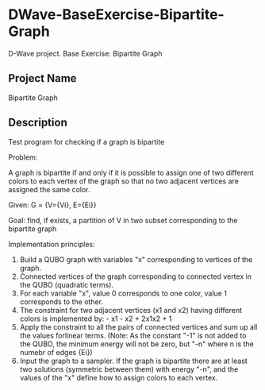 # DWave-BaseExercise-Bipartite-Graph
D-Wave project. Base Exercise: Bipartite Graph
## Project Name
Bipartite Graph
## Description
Test program for checking if a graph is bipartite

Problem: 

A graph is bipartite if and only if it is possible to assign one of two different colors to each vertex of the graph so that no two adjacent vertices are assigned the same color.

Given: G = {V={Vi}, E={Ei}}

Goal: find, if exists, a partition of V in two subset corresponding to the bipartite graph

Implementation principles:
1. Build a QUBO graph with variables "x" corresponding to vertices of the graph.
1. Connected vertices of the graph corresponding to connected vertex in the QUBO (quadratic terms).
1. For each variable "x", value 0 corresponds to one color, value 1 corresponds to the other.
1. The constraint for two adjacent vertices (x1 and x2) having different colors is implemented by: - x1 - x2 + 2x1x2 + 1
1. Apply the constraint to all the pairs of connected vertices and sum up all the values forlinear terms. (Note: As the constant "-1" is not added to the QUBO, the minimum energy will not be zero, but "-n" where n is the numebr of edges {Ei})
1. Input the graph to a sampler. If the graph is bipartite there are at least two solutions (symmetric between them) with energy "-n", and the values of the "x" define how to assign colors to each vertex.